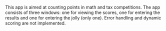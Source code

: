 This app is aimed at counting points in math and tax competitions.
The app consists of three windows: one for viewing the scores, one for entering the results and one for entering the jolly (only one).
Error handling and dynamic scoring are not implemented.
